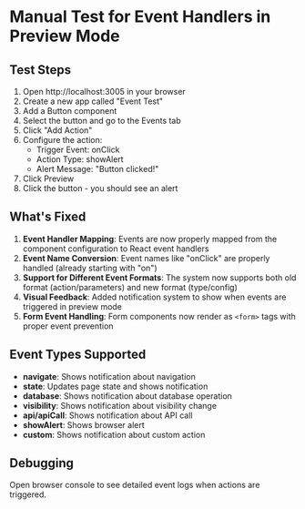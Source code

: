 # Manual Test for Event Handlers in Preview Mode

## Test Steps

1. Open http://localhost:3005 in your browser
2. Create a new app called "Event Test"
3. Add a Button component
4. Select the button and go to the Events tab
5. Click "Add Action"
6. Configure the action:
   - Trigger Event: onClick
   - Action Type: showAlert
   - Alert Message: "Button clicked!"
7. Click Preview
8. Click the button - you should see an alert

## What's Fixed

1. **Event Handler Mapping**: Events are now properly mapped from the component configuration to React event handlers
2. **Event Name Conversion**: Event names like "onClick" are properly handled (already starting with "on")
3. **Support for Different Event Formats**: The system now supports both old format (action/parameters) and new format (type/config)
4. **Visual Feedback**: Added notification system to show when events are triggered in preview mode
5. **Form Event Handling**: Form components now render as `<form>` tags with proper event prevention

## Event Types Supported

- **navigate**: Shows notification about navigation
- **state**: Updates page state and shows notification
- **database**: Shows notification about database operation
- **visibility**: Shows notification about visibility change
- **api/apiCall**: Shows notification about API call
- **showAlert**: Shows browser alert
- **custom**: Shows notification about custom action

## Debugging

Open browser console to see detailed event logs when actions are triggered.